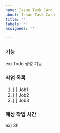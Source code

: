 ```yaml
---
name: Issue Task Card
about: Issue Task Card
title: ''
labels: ''
assignees: ''

---
```


### 기능
ex) Todo 생성 기능

### 작업 목록
1. [ ] Job1
2. [ ] Job2
3. [ ] Job3

### 예상 작업 시간
ex) 3h
